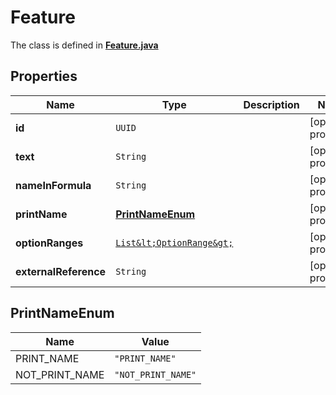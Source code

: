 

# Feature

The class is defined in **[Feature.java](../../src/main/java/com/aixtra/couchcode/model/Feature.java)**

## Properties

Name | Type | Description | Notes
------------ | ------------- | ------------- | -------------
**id** | `UUID` |  |  [optional property]
**text** | `String` |  |  [optional property]
**nameInFormula** | `String` |  |  [optional property]
**printName** | [**PrintNameEnum**](#PrintNameEnum) |  |  [optional property]
**optionRanges** | [`List&lt;OptionRange&gt;`](OptionRange.md) |  |  [optional property]
**externalReference** | `String` |  |  [optional property]




## PrintNameEnum

Name | Value
---- | -----
PRINT_NAME | `"PRINT_NAME"`
NOT_PRINT_NAME | `"NOT_PRINT_NAME"`




